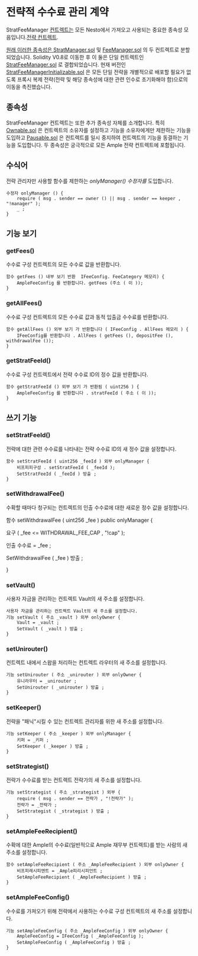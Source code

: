 # 전략적 수수료 관리 계약

StratFeeManager [컨트렉트는](https://github.com/beefyfinance/beefy-contracts/blob/master/contracts/BIFI/strategies/Common/StratFeeManagerInitializable.sol) 모든 Nesto에서 가져오고 사용되는 중요한 종속성 모음입니다.[전략 컨트렉트](https://docs.beefy.finance/developer-documentation/strategy-contract).

[원래 이러한 종속성은 StratManager.sol](https://github.com/beefyfinance/beefy-contracts/blob/master/contracts/BIFI/strategies/Common/StratManager.sol) 및 [FeeManager.sol](https://github.com/beefyfinance/beefy-contracts/blob/master/contracts/BIFI/strategies/Common/FeeManager.sol) 의 두 컨트렉트로 분할되었습니다. Solidity V0.8로 이동한 후 이 둘은 단일 컨트렉트인 [StratFeeManager.sol](https://github.com/beefyfinance/beefy-contracts/blob/master/contracts/BIFI/strategies/Common/StratFeeManager.sol) 로 결합되었습니다. 현재 버전인 [StratFeeManagerInitializable.sol](https://github.com/beefyfinance/beefy-contracts/blob/master/contracts/BIFI/strategies/Common/StratFeeManagerInitializable.sol) 은 모든 단일 전략을 개별적으로 배포할 필요가 없도록 프록시 복제 전략(전략 및 해당 종속성에 대한 관련 인수로 초기화해야 함)으로의 이동을 촉진했습니다.

## 종속성

StratFeeManager 컨트렉트는 또한 추가 종속성 자체를 소개합니다. 특히 [Ownable.sol](https://github.com/OpenZeppelin/openzeppelin-contracts/blob/master/contracts/access/Ownable.sol) 은 컨트렉트의 소유자를 설정하고 기능을 소유자에게만 제한하는 기능을 도입하고 [Pausable.sol](https://github.com/OpenZeppelin/openzeppelin-contracts/blob/master/contracts/security/Pausable.sol) 은 컨트렉트를 일시 중지하여 컨트렉트의 기능을 동결하는 기능을 도입합니다. 두 종속성은 궁극적으로 모든 Ample 전략 컨트렉트에 포함됩니다.

## 수식어

전략 관리자만 사용할 함수를 제한하는 _onlyManager() 수정자를_ 도입합니다.

```
수정자 onlyManager () {
    require ( msg . sender == owner () || msg . sender == keeper , "!manager" );   
    _ ;
}

```

## 기능 보기

### getFees()

수수료 구성 컨트렉트의 모든 수수료 값을 반환합니다.

```
함수 getFees () 내부 보기 반환  IFeeConfig. FeeCategory 메모리) {      
    AmpleFeeConfig 를 반환합니다. getFees (주소 ( 이 ));
}
```

### getAllFees()

수수료 구성 컨트렉트의 모든 수수료 값과 동적 입출금 수수료를 반환합니다.

```
함수 getAllFees () 외부 보기 가 반환합니다 ( IFeeConfig . AllFees 메모리 ) {      
    IFeeConfig를 반환합니다 . AllFees ( getFees (), depositFee (), withdrawalFee ());  
}
```

### getStratFeeId()

수수료 구성 컨트렉트에서 전략 수수료 ID의 정수 값을 반환합니다.

```
함수 getStratFeeId () 외부 보기 가 반환됨 ( uint256 ) {      
    AmpleFeeConfig 를 반환합니다 . stratFeeId ( 주소 ( 이 ));
}
```

## 쓰기 기능

### setStratFeeId()

전략에 대한 관련 수수료를 나타내는 전략 수수료 ID의 새 정수 값을 설정합니다.

```
함수 setStratFeeId ( uint256 _feeId ) 외부 onlyManager {  
    비프피피구성 . setStratFeeId ( _feeId );
    SetStratFeeId ( _feeId ) 방출 ; 
}
```

### setWithdrawalFee()

수확할 때마다 청구되는 컨트렉트의 인출 수수료에 대한 새로운 정수 값을 설정합니다.

함수 setWithdrawalFee ( uint256 \_fee ) public onlyManager {&#x20;

&#x20;   요구 ( \_fee <= WITHDRAWAL\_FEE\_CAP , "!cap" );

&#x20;   인출 수수료 = \_fee ;

&#x20;   SetWithdrawalFee ( \_fee ) 방출 ;

}

### setVault()

사용자 자금을 관리하는 컨트렉트 Vault의 새 주소를 설정합니다.

```
사용자 자금을 관리하는 컨트렉트 Vault의 새 주소를 설정합니다.
기능 setVault ( 주소 _vault ) 외부 onlyOwner {  
    Vault = _vault ;
    SetVault ( _vault ) 방출 ; 
}

```

### setUnirouter()

컨트렉트 내에서 스왑을 처리하는 컨트렉트 라우터의 새 주소를 설정합니다.

```
기능 setUnirouter ( 주소 _unirouter ) 외부 onlyOwner {  
    유니라우터 = _unirouter ;
    SetUnirouter ( _unirouter ) 방출 ; 
}
```

### setKeeper()

전략을 "패닉"시킬 수 있는 컨트렉트 관리자를 위한 새 주소를 설정합니다.

```
기능 setKeeper ( 주소 _keeper ) 외부 onlyManager { 
    키퍼 = _키퍼 ;
    SetKeeper ( _keeper ) 방출 ;
}
```

### setStrategist()

전략가 수수료를 받는 컨트렉트 전략가의 새 주소를 설정합니다.

```
기능 setStrategist ( 주소 _strategist ) 외부 {   
    require ( msg . sender == 전략가 , "!전략가" ); 
    전략가 = _전략가 ;
    SetStrategist ( _strategist ) 방출 ; 
}
```

### setAmpleFeeRecipient()

수확에 대한 Ample의 수수료(일반적으로 Ample 재무부 컨트렉트)를 받는 사람의 새 주소를 설정합니다.

```
함수 setAmpleFeeRecipient ( 주소 _AmpleFeeRecipient ) 외부 onlyOwner {  
    비프피레시피엔트 = _Ample피리시피언트 ;
    SetAmpleFeeRecipient ( _AmpleFeeRecipient ) 방출 ; 
}

```

### setAmpleFeeConfig()

수수료를 가져오기 위해 전략에서 사용하는 수수료 구성 컨트렉트의 새 주소를 설정합니다.

```
기능 setAmpleFeeConfig ( 주소 _AmpleFeeConfig ) 외부 onlyOwner {  
    AmpleFeeConfig = IFeeConfig ( _AmpleFeeConfig ); 
    SetAmpleFeeConfig ( _AmpleFeeConfig ) 방출 ; 
}
```
